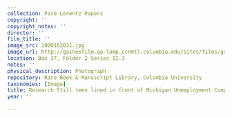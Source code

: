 ```yaml
---
collection: Pare Lorentz Papers
copyright: ''
copyright_notes: ''
director: ''
film_title: ''
image_src: 1000102031.jpg
image_url: http://gainesfilm.qa-lamp.ccnmtl.columbia.edu/sites/files/gainesfilm/images/1000102031.jpg
location: Box 37, Folder 2 Series II.3
notes: ''
physical_description: Photograph
repository: Rare Book & Manuscript Library, Columbia University
taxonomies: [Image]
title: Research Still (men lined in front of Michigan Unemployment Compensation Commission)
year: ''

---
```

